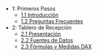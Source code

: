 - 1: Primeros Pasos
  - [1.1 Introducción](README.md)
  - [1.2 Preguntas Frecuentes](faq.md)
- 2: Tablero de Recepción
  - [2.1 Presentación](editor/presentacion_recepcion.md)
  - [2.2 Fuentes de Datos](editor/data_sources_rec.md)
  - [2.3 Fórmulas y Medidas DAX](editor/dax.md)